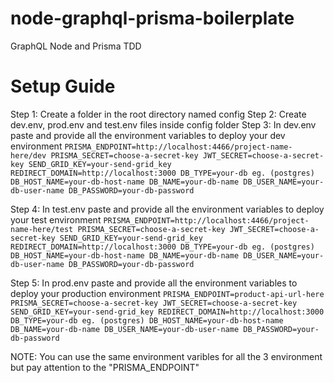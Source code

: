 # node-graphql-prisma-boilerplate

GraphQL Node and Prisma TDD

# Setup Guide

Step 1: Create a folder in the root directory named config
Step 2: Create dev.env, prod.env and test.env files inside config folder
Step 3: In dev.env paste and provide all the environment variables to deploy your dev environment
`PRISMA_ENDPOINT=http://localhost:4466/project-name-here/dev PRISMA_SECRET=choose-a-secret-key JWT_SECRET=choose-a-secret-key SEND_GRID_KEY=your-send-grid_key REDIRECT_DOMAIN=http://localhost:3000 DB_TYPE=your-db eg. (postgres) DB_HOST_NAME=your-db-host-name DB_NAME=your-db-name DB_USER_NAME=your-db-user-name DB_PASSWORD=your-db-password`

Step 4: In test.env paste and provide all the environment variables to deploy your test environment
`PRISMA_ENDPOINT=http://localhost:4466/project-name-here/test PRISMA_SECRET=choose-a-secret-key JWT_SECRET=choose-a-secret-key SEND_GRID_KEY=your-send-grid_key REDIRECT_DOMAIN=http://localhost:3000 DB_TYPE=your-db eg. (postgres) DB_HOST_NAME=your-db-host-name DB_NAME=your-db-name DB_USER_NAME=your-db-user-name DB_PASSWORD=your-db-password`

Step 5: In prod.env paste and provide all the environment variables to deploy your production environment
`PRISMA_ENDPOINT=product-api-url-here PRISMA_SECRET=choose-a-secret-key JWT_SECRET=choose-a-secret-key SEND_GRID_KEY=your-send-grid_key REDIRECT_DOMAIN=http://localhost:3000 DB_TYPE=your-db eg. (postgres) DB_HOST_NAME=your-db-host-name DB_NAME=your-db-name DB_USER_NAME=your-db-user-name DB_PASSWORD=your-db-password`

NOTE: You can use the same environment varibles for all the 3 environment but pay attention to the "PRISMA_ENDPOINT"

